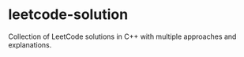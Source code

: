 # leetcode-solution
Collection of LeetCode solutions in C++ with multiple approaches and explanations.
